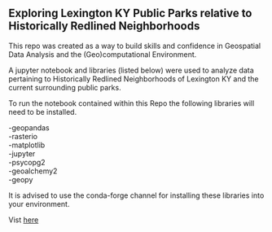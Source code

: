 ## Exploring Lexington KY Public Parks relative to Historically Redlined Neighborhoods

This repo was created as a way to build skills and confidence in Geospatial Data Analysis and the (Geo)computational Environment. 

A jupyter notebook and libraries (listed below) were used to analyze data pertaining to Historically Redlined Neighborhoods of Lexington KY and the current surrounding public parks.

To run the notebook contained within this Repo the following libraries will need to be installed.

-geopandas  
-rasterio  
-matplotlib  
-jupyter  
-psycopg2  
-geoalchemy2  
-geopy  

It is advised to use the conda-forge channel for installing these libraries into your environment.

Vist [here]('https://github.com/RCRamsey/lex_redlined_and_parks')
